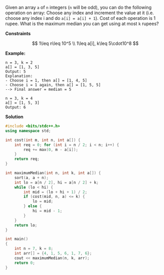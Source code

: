 Given an array `a` of `n` integers (`n` will be odd), you can do the following operation on array: Choose any index and increment the value at it (i.e. choose any index i and do `a[i] = a[i] + 1`). Cost of each operation is 1 rupee. What is the maximum median you can get using at most `k` rupees?

**Constraints**

$$
1\leq n\leq 10^5 \\
1\leq a[i], k\leq 5\cdot10^8
$$

**Example:**

```
n = 3, k = 2
a[] = [1, 3, 5]
Output: 5 
Explanation: 
- Choose i = 1, then a[] = [1, 4, 5]
- Choose i = 1 again, then a[] = [1, 5, 5]
--> Final answer = median = 5

n = 3, k = 4
a[] = [1, 5, 3]
Output: 6
```

**Solution**

```cpp
#include <bits/stdc++.h>
using namespace std;

int cost(int m, int n, int a[]) {
	int req = 0; for (int i = n / 2; i < n; i++) {
		req += max(0, m - a[i]);
	}
	return req;
}

int maximumMedian(int n, int k, int a[]) {
	sort(a, a + n);
	int lo = a[n / 2], hi = a[n / 2] + k;
	while (lo < hi) {
		int mid = (lo + hi + 1) / 2;
		if (cost(mid, n, a) <= k) {
			lo = mid;
		} else {
			hi = mid - 1;
		}
	}
	return lo;
}

int main()
{
	int n = 7, k = 8;
	int arr[] = {4, 1, 5, 6, 1, 7, 6};
	cout << maximumMedian(n, k, arr);
	return 0;
}
```